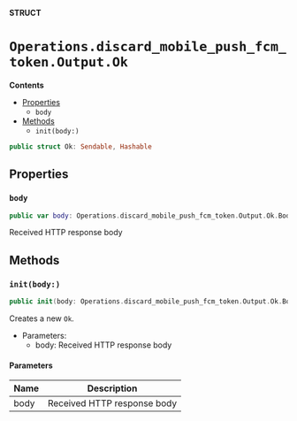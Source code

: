 **STRUCT**

# `Operations.discard_mobile_push_fcm_token.Output.Ok`

**Contents**

- [Properties](#properties)
  - `body`
- [Methods](#methods)
  - `init(body:)`

```swift
public struct Ok: Sendable, Hashable
```

## Properties
### `body`

```swift
public var body: Operations.discard_mobile_push_fcm_token.Output.Ok.Body
```

Received HTTP response body

## Methods
### `init(body:)`

```swift
public init(body: Operations.discard_mobile_push_fcm_token.Output.Ok.Body)
```

Creates a new `Ok`.

- Parameters:
  - body: Received HTTP response body

#### Parameters

| Name | Description |
| ---- | ----------- |
| body | Received HTTP response body |